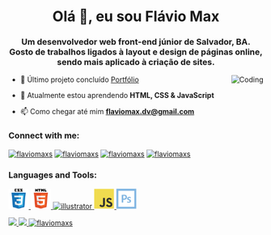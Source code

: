 <h1 align="center">Olá 👋, eu sou Flávio Max</h1>
<h3 align="center">Um desenvolvedor web front-end júnior de Salvador, BA. <br>
Gosto de trabalhos ligados à layout e design de páginas online, sendo mais aplicado à criação de sites.</h3>
<img align="right" alt="Coding" src="https://user-images.githubusercontent.com/107218993/174450206-c8442c8b-ce0c-4ec3-9db2-a91084db8e30.png">

- 🔭 Último projeto concluído [Portfólio](https://flaviomaxs.github.io/flaviomaxs/portfolio/)

- 🌱 Atualmente estou aprendendo **HTML, CSS & JavaScript**

- 📫 Como chegar até mim **flaviomax.dv@gmail.com**

<h3 align="left">Connect with me:</h3>
<p align="left">
<a href="https://twitter.com/flaviomaxs" target="blank"><img align="center" src="https://raw.githubusercontent.com/rahuldkjain/github-profile-readme-generator/master/src/images/icons/Social/twitter.svg" alt="flaviomaxs" height="30" width="40" /></a>
<a href="https://linkedin.com/in/flaviomaxs" target="blank"><img align="center" src="https://raw.githubusercontent.com/rahuldkjain/github-profile-readme-generator/master/src/images/icons/Social/linked-in-alt.svg" alt="flaviomaxs" height="30" width="40" /></a>
<a href="https://fb.com/flaviomaxs" target="blank"><img align="center" src="https://raw.githubusercontent.com/rahuldkjain/github-profile-readme-generator/master/src/images/icons/Social/facebook.svg" alt="flaviomaxs" height="30" width="40" /></a>
<a href="https://instagram.com/flaviomaxs" target="blank"><img align="center" src="https://raw.githubusercontent.com/rahuldkjain/github-profile-readme-generator/master/src/images/icons/Social/instagram.svg" alt="flaviomaxs" height="30" width="40" /></a>
</p>

<h3 align="left">Languages and Tools:</h3>
<p align="left"> <a href="https://www.w3schools.com/css/" target="_blank" rel="noreferrer"> <img src="https://raw.githubusercontent.com/devicons/devicon/master/icons/css3/css3-original-wordmark.svg" alt="css3" width="40" height="40"/> </a> <a href="https://www.w3.org/html/" target="_blank" rel="noreferrer"> <img src="https://raw.githubusercontent.com/devicons/devicon/master/icons/html5/html5-original-wordmark.svg" alt="html5" width="40" height="40"/> </a> <a href="https://www.adobe.com/in/products/illustrator.html" target="_blank" rel="noreferrer"> <img src="https://www.vectorlogo.zone/logos/adobe_illustrator/adobe_illustrator-icon.svg" alt="illustrator" width="40" height="40"/> </a> <a href="https://developer.mozilla.org/en-US/docs/Web/JavaScript" target="_blank" rel="noreferrer"> <img src="https://raw.githubusercontent.com/devicons/devicon/master/icons/javascript/javascript-original.svg" alt="javascript" width="40" height="40"/> </a> <a href="https://www.photoshop.com/en" target="_blank" rel="noreferrer"> <img src="https://raw.githubusercontent.com/devicons/devicon/master/icons/photoshop/photoshop-line.svg" alt="photoshop" width="40" height="40"/> </a> </p>

<div>
<a href="https://flaviomaxs.github.io/flaviomaxs/portfolio/">
<img width="500em" src="https://github-readme-stats.vercel.app/api?username=flaviomaxs&show_icons=true&theme=dark&inclube_all_commits=true&count_private=true"/>
<img width="500em" src="https://github-readme-stats.vercel.app/api/top-langs/?username=flaviomaxs&layout=compact&langs_count=16&theme=dark"/>
<img width="500em" src="https://github-readme-streak-stats.herokuapp.com/?user=flaviomaxs&layout=compact&langs_count=16&theme=dark" alt="flaviomaxs" />
</div>
